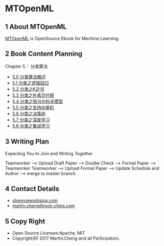 # MTOpenML

## 1 About MTOpenML
[MTOpenML](https://github.com/MTMediaDev/MTOpenML) is OpenSource Ebook for  Mechine  Learning.

## 2 Book Content Planning

Chapter 5： 分类算法
* [5.0 分类算法概述](book-open-ml-cn/5-ml-category/50-ml-category-overview.md)
* [5.1 分类之逻辑回归](book-open-ml-cn/5-ml-category/51-ml-logistic-regression.md)
* [5.2 分类之K近邻](book-open-ml-cn/5-ml-category/52-ml-k-nearest-neighbor.md)
* [5.3 分类之朴素贝叶斯](book-open-ml-cn/5-ml-category/53-ml-naive-bayes.md)
* [5.4 分类之隐马尔科夫模型](book-open-ml-cn/5-ml-category/54-ml-hidden-markov-model.md)
* [5.5 分类之支持向量机](book-open-ml-cn/5-ml-category/55-ml-support-vector-machine.md)
* [5.6 分类之决策树](book-open-ml-cn/5-ml-category/56-ml-decision-tree.md)
* [5.7 分类之深度学习](book-open-ml-cn/5-ml-category/57-ml-deep-learn.md)
* [5.8 分类之集成学习](book-open-ml-cn/5-ml-category/58-ml-ada-boost.md)

## 3 Writing Plan
Expecting You to Jion and Writing Together

Teamworker --> Upload Draft Paper  --> Doulbe Check --> Formal Paper -->  Teamworker
Teamworker --> Upload Formal Paper --> Update Schedule and Author --> merge to master branch

## 4 Contact Details
* shareviews@sina.com
* martin.cheng@rock-chips.com

## 5 Copy Right
* Open Source Licenses:Apache, MIT
* Copyright(R) 2017 Martin.Cheng and all Participators.
